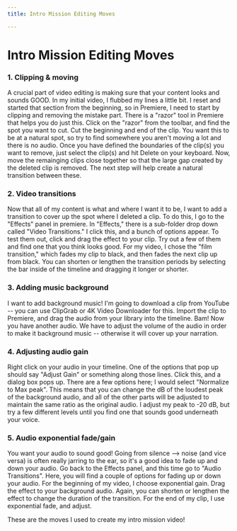 ```yaml
---
title: Intro Mission Editing Moves

---
```


# Intro Mission Editing Moves
### 1. Clipping & moving

A crucial part of video editing is making sure that your content looks and sounds GOOD. In my initial video, I flubbed my lines a little bit. I reset and started that section from the beginning, so in Premiere, I need to start by clipping and removing the mistake part. There is a "razor" tool in Premiere that helps you do just this. Click on the "razor" from the toolbar, and find the spot you want to cut. Cut the beginning and end of the clip. You want this to be at a natural spot, so try to find somewhere you aren't moving a lot and there is no audio. Once you have defined the boundaries of the clip(s) you want to remove, just select the clip(s) and hit Delete on your keyboard. Now, move the remainging clips close together so that the large gap created by the deleted clip is removed. The next step will help create a natural transition between these. 
### 2. Video transitions
Now that all of my content is what and where I want it to be, I want to add a transition to cover up the spot where I deleted a clip. To do this, I go to the "Effects" panel in premiere. In "Effects," there is a sub-folder drop down called "Video Transitions." I click this, and a bunch of options appear. To test them out, click and drag the effect to your clip. Try out a few of them and find one that you think looks good. For my video, I chose the "film transition," which fades my clip to black, and then fades the next clip up from black. You can shorten or lengthen the transition periods by selecting the bar inside of the timeline and dragging it longer or shorter. 

### 3. Adding music background
I want to add background music! I'm going to download a clip from YouTube -- you can use ClipGrab or 4K Video Downloader for this. Import the clip to Premiere, and drag the audio from your library into the timeline. Bam! Now you have another audio. We have to adjust the volume of the audio in order to make it background music -- otherwise it will cover up your narration. 
### 4. Adjusting audio gain
Right click on your audio in your timeline. One of the options that pop up should say "Adjust Gain" or something along those lines. Click this, and a dialog box pops up. There are a few options here; I would select "Normalize to Max peak". This means that you can change the dB of the loudest peak of the background audio, and all of the other parts will be adjusted to maintain the same ratio as the original audio. I adjust my peak to -20 dB, but try a few different levels until you find one that sounds good underneath your voice. 

### 5. Audio exponential fade/gain
You want your audio to sound good! Going from silence --> noise (and vice versa) is often really jarring to the ear, so it's a good idea to fade up and down your audio. Go back to the Effects panel, and this time go to "Audio Transitions". Here, you will find a couple of options for fading up or down your audio. For the beginning of my video, I choose exponential gain. Drag the effect to your background audio. Again, you can shorten or lengthen the effect to change the duration of the transition. For the end of my clip, I use exponential fade, and adjust. 

These are the moves I used to create my intro mission video! 